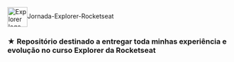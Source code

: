  <img src="https://imgur.com/X4HdxWx.png"  width="45px" align="center" alt="Explorer logo">Jornada-Explorer-Rocketseat
 ### ★ Repositório destinado a entregar toda minhas experiência e evolução no curso Explorer da Rocketseat
 
 
 
 
